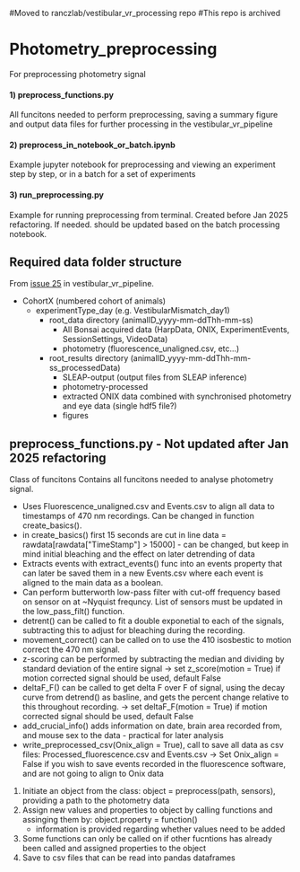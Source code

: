#Moved to ranczlab/vestibular_vr_processing repo 
#This repo is archived 

# Photometry_preprocessing
 For preprocessing photometry signal
 #### 1) preprocess_functions.py 
 All funcitons needed to perform preprocessing, saving a summary figure and output data files for further processing in the vestibular_vr_pipeline
 #### 2) preprocess_in_notebook_or_batch.ipynb 
 Example jupyter notebook for preprocessing and viewing an experiment step by step, or in a batch for a set of experiments 
 #### 3) run_preprocessing.py
 Example for running preprocessing from terminal. Created before Jan 2025 refactoring. If needed. should be updated based on the batch processing notebook. 

## Required data folder structure
From [issue 25](https://github.com/ikharitonov/vestibular_vr_pipeline/issues/25) in vestibular_vr_pipeline. 
- CohortX (numbered cohort of animals) 
  - experimentType_day (e.g. VestibularMismatch_day1)
    - root_data directory (animalID_yyyy-mm-ddThh-mm-ss)
      - All Bonsai acquired data (HarpData, ONIX, ExperimentEvents, SessionSettings, VideoData)
      - photometry (fluorescence_unaligned.csv, etc...)
     - root_results directory (animalID_yyyy-mm-ddThh-mm-ss_processedData)
       - SLEAP-output (output files from SLEAP inference) 
       - photometry-processed 
       - extracted ONIX data combined with synchronised photometry and eye data (single hdf5 file?)
       - figures 

## preprocess_functions.py - Not updated after Jan 2025 refactoring 
  Class of funcitons 
  Contains all funcitons needed to analyse photometry signal.
  - Uses Fluorescence_unaligned.csv and Events.csv to align all data to timestamps of 470 nm recordings. Can be changed in function create_basics().
  - in create_basics() first 15 seconds are cut in line data = rawdata[rawdata["TimeStamp"] > 15000]  - can be changed, but keep in mind initial bleaching and the effect on later detrending of data
  - Extracts events with extract_events() func into an events property that can later be saved them in a new Events.csv where each event is aligned to the main data as a boolean.
  - Can perform butterworth low-pass filter with cut-off frequency based on sensor on at ~Nyquist frequncy. List of sensors must be updated in the low_pass_filt() function.
  - detrent() can be called to fit a double exponetial to each of the signals, subtracting this to adjust for bleaching during the recording.
  - movement_correct() can be called on to use the 410 isosbestic to motion correct the 470 nm signal.
  - z-scoring can be performed by subtracting the median and dividing by standard deviation of the entire signal 
    -> set z_score(motion = True) if motion corrected signal should be used, default False
  - deltaF_F() can be called to get delta F over F of  signal, using the decay curve from detrend() as basline, and gets the percent change relative to this throughout recording.
    -> set deltaF_F(motion = True) if motion corrected signal should be used, default False
  - add_crucial_info() adds information on date, brain area recorded from, and mouse sex to the data - practical for later analysis
  - write_preprocessed_csv(Onix_align = True), call to save all data as csv files: Processed_fluorescence.csv and Events.csv
    -> Set Onix_align = False if you wish to save events recorded in the fluorescence software, and are not going to align to Onix data
    

  1) Initiate an object from the class: object = preprocess(path, sensors), providing a path to the photometry data
  2) Assign new values and properties to object by calling functions and assinging them by: object.property = function()
      - information is provided regarding whether values need to be added
  3) Some functions can only be called on if other fucntions has already been called and assigned properties to the object
  4) Save to csv files that can be read into pandas dataframes
     
